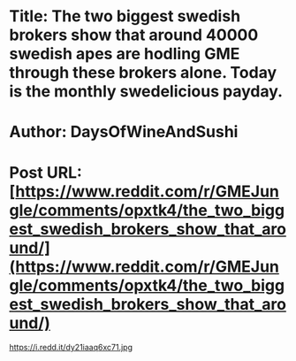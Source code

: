 # Title: The two biggest swedish brokers show that around 40000 swedish apes are hodling GME through these brokers alone. Today is the monthly swedelicious payday.
# Author: DaysOfWineAndSushi
# Post URL: [https://www.reddit.com/r/GMEJungle/comments/opxtk4/the_two_biggest_swedish_brokers_show_that_around/](https://www.reddit.com/r/GMEJungle/comments/opxtk4/the_two_biggest_swedish_brokers_show_that_around/)


https://i.redd.it/dy21iaaq6xc71.jpg